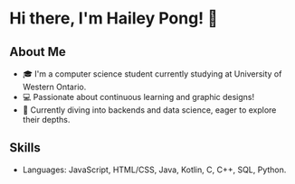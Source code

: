 # Hi there, I'm Hailey Pong! 👋

## About Me
- 🎓 I'm a computer science student currently studying at University of Western Ontario.
- 💻 Passionate about continuous learning and graphic designs!
- 🌱 Currently diving into backends and data science, eager to explore their depths.

## Skills
- Languages:  JavaScript, HTML/CSS, Java, Kotlin, C, C++, SQL, Python.
